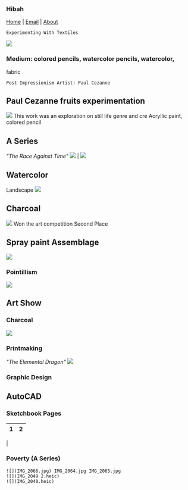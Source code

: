### Hibah
[Home](https://hibah-ali.github.io/)    |   [Email](mailto:hibahalei@gmail.com)   |   [About](https://hibah-ali.github.io/)



```
Experimenting With Textiles
```
![](IMG_1972.jpg)

### Medium: colored pencils, watercolor pencils, watercolor, 
fabric


```
Post Impressionism Artist: Paul Cezanne
```
## Paul Cezanne fruits experimentation
![](IMG_2070.jpg)
This work was an exploration on still life genre and cre
Acryllic paint, colored pencil
 

### 


## A Series
_"The Race Against Time"_
![](IMG_2067.jpg)  |  ![](IMG_2084.jpg)



## Watercolor 
Landscape
![](IMG_2123.jpg)

## Charcoal
![](IMG_2124.jpg)
Won the art competition Second Place

## Spray paint Assemblage
![](IMG_2110.jpg)


### Pointillism
![](IMG_2069.jpg)

## Art Show
### Charcoal
![](IMG_2126.jpg)


### Printmaking
_"The Elemental Dragon"_
![](IMG_2071.jpg)

### Graphic Design
## AutoCAD



### Sketchbook Pages
1             |  2
:-------------------------:|:-------------------------:
  |  


### Poverty (A Series) 
```
![](IMG_2066.jpg) IMG_2064.jpg IMG_2065.jpg
![](IMG_2049 2.heic)
![](IMG_2040.heic)
```
